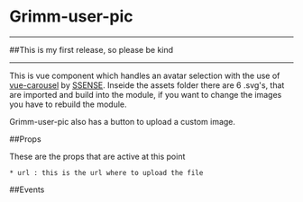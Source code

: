 # Grimm-user-pic
***
##This is my first release, so please be kind
***

This is vue component which handles an avatar selection with the use of [vue-carousel](https://github.com/SSENSE/vue-carousel) by [SSENSE](https://github.com/SSENSE). Inseide the assets folder there are 6 .svg's, that are imported and build into the module, if you want to change the images you have to rebuild the module. 

Grimm-user-pic also has a button to upload a custom image.


##Props

These are the props that are active at this point

	* url : this is the url where to upload the file

##Events

